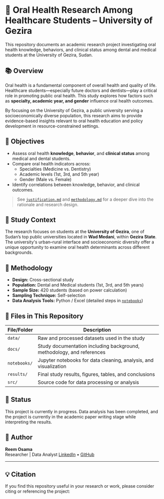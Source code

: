 <!-- markdownlint-disable MD013 -->

# 🦷 Oral Health Research Among Healthcare Students – University of Gezira

This repository documents an academic research project investigating oral health knowledge, behaviors, and clinical status among dental and medical students at the University of Gezira, Sudan.

## 📚 Overview

Oral health is a fundamental component of overall health and quality of life. Healthcare students—especially future doctors and dentists—play a critical role in promoting public oral health. This study explores how factors such as **specialty, academic year, and gender** influence oral health outcomes.

By focusing on the University of Gezira, a public university serving a socioeconomically diverse population, this research aims to provide evidence-based insights relevant to oral health education and policy development in resource-constrained settings.

## 🎯 Objectives

- Assess oral health **knowledge**, **behavior**, and **clinical status** among medical and dental students.
- Compare oral health indicators across:
  - Specialties (Medicine vs. Dentistry)
  - Academic levels (1st, 3rd, and 5th year)
  - Gender (Male vs. Female)
- Identify correlations between knowledge, behavior, and clinical outcomes.

> See [`justification.md`](./docs/justification.md) and [`methodology.md`](./docs/methodology.md) for a deeper dive into the rationale and research design.

## 📍 Study Context

The research focuses on students at the **University of Gezira**, one of Sudan’s top public universities located in **Wad Medani**, within **Gezira State**. The university's urban–rural interface and socioeconomic diversity offer a unique opportunity to examine oral health determinants across different backgrounds.

## 🧪 Methodology

- **Design:** Cross-sectional study
- **Population:** Dental and Medical students (1st, 3rd, and 5th years)
- **Sample Size:** 420 students (based on power calculation)
- **Sampling Technique:** Self-selection
- **Data Analysis Tools:** Python / Excel (detailed steps in [`notebooks`](./notebooks))

## 📝 Files in This Repository

| File/Folder | Description |
|-------------|-------------|
| `data/` | Raw and processed datasets used in the study |
| `docs/` | Study documentation including background, methodology, and references |
| `notebooks/` | Jupyter notebooks for data cleaning, analysis, and visualization |
| `results/` | Final study results, figures, tables, and conclusions |
| `src/` | Source code for data processing or analysis |

## 📌 Status

This project is currently in progress. Data analysis has been completed, and the project is currently in the academic paper writing stage while interpreting the results.

## 🧠 Author

**Reem Osama**  
Researcher | Data Analyst
[LinkedIn](https://www.linkedin.com/in/reosama) • [GitHub](https://github.com/reunicorn1)  

---

## 💡 Citation

If you find this repository useful in your research or work, please consider citing or referencing the project:
